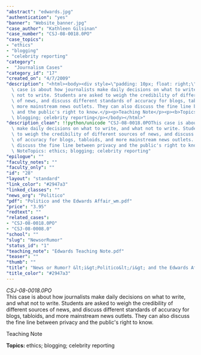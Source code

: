 ```yaml
---
"abstract": "edwards.jpg"
"authentication": "yes"
"banner": "Website_banner.jpg"
"case_author": "Kathleen Gilsinan"
"case_number": "CSJ-08-0018.0PO"
"case_topics":
- "ethics"
- "blogging"
- "celebrity reporting"
"category": 
-  "Journalism Cases"
"category_id": "17"
"created_on": "4/7/2009"
"description": "<html><body><div style=\"padding: 10px; float: right;\"></div><p><i>CSJ-08-0018.0PO</i><br/>This\
  \ case is about how journalists make daily decisions on what to write, and what\
  \ not to write. Students are asked to weigh the credibility of different sources\
  \ of news, and discuss different standards of accuracy for blogs, tabloids, and\
  \ more mainstream news outlets. They can also discuss the fine line between privacy\
  \ and the public's right to know.</p><p>Teaching Note</p><p><b>Topics: </b>ethics;\
  \ blogging; celebrity reporting</p></body></html>"
"description_clean": !!python/unicode "CSJ-08-0018.0POThis case is about how journalists\
  \ make daily decisions on what to write, and what not to write. Students are asked\
  \ to weigh the credibility of different sources of news, and discuss different standards\
  \ of accuracy for blogs, tabloids, and more mainstream news outlets. They can also\
  \ discuss the fine line between privacy and the public's right to know.Teaching\
  \ NoteTopics: ethics; blogging; celebrity reporting"
"epilogue": ""
"faculty_notes": ""
"faculty_only": ""
"id": "28"
"layout": "standard"
"link_color": "#2947a3"
"linked_classes": ""
"news_org": "Politico"
"pdf": "Politico and the Edwards Affair_wm.pdf"
"price": "3.95"
"redtext": ""
"related_cases":
- "CSJ-08-0018.0PO"
- "CSJ-08-0008.0"
"school": ""
"slug": "NewsorRumor"
"status_id": "1"
"teaching_note": "Edwards Teaching Note.pdf"
"teaser": ""
"thumb": ""
"title": "News or Rumor? &lt;i&gt;Politico&lt;/i&gt; and the Edwards Affair "
"title_color": "#2947a3"
---
```

<html><body><div style="padding: 10px; float: right;"></div><p><i>CSJ-08-0018.0PO</i><br/>This case is about how journalists make daily decisions on what to write, and what not to write. Students are asked to weigh the credibility of different sources of news, and discuss different standards of accuracy for blogs, tabloids, and more mainstream news outlets. They can also discuss the fine line between privacy and the public's right to know.</p><p>Teaching Note</p><p><b>Topics: </b>ethics; blogging; celebrity reporting</p></body></html>
